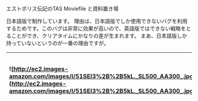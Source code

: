 エストポリス伝記のTAS Moviefile と資料置き場

日本語版で制作しています。
理由は、日本語版でしか使用できないバグを利用するためです。このバグは非常に効果が高いので、英語版ではできない戦略をとることができ、クリアタイムにかなりの差が生まれます。
まあ、日本語版しか持っていないというのが一番の理由ですが。


|![http://ec2.images-amazon.com/images/I/51SEI3%2B%2B5kL._SL500_AA300_.jpg](http://ec2.images-amazon.com/images/I/51SEI3%2B%2B5kL._SL500_AA300_.jpg)|![http://snes.in/screenshots/lufia-the-fortress-of-doom/lufia-the-fortress-of-doom.0.png](http://snes.in/screenshots/lufia-the-fortress-of-doom/lufia-the-fortress-of-doom.0.png)|
|:--------------------------------------------------------------------------------------------------------------------------------------------------|:--------------------------------------------------------------------------------------------------------------------------------------------------------------------------------|